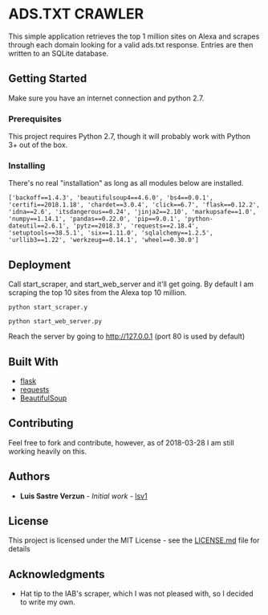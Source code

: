 # ADS.TXT CRAWLER

This simple application retrieves the top 1 million sites on Alexa and scrapes through each domain looking for a valid ads.txt response. Entries are then written to an SQLite database.

## Getting Started

Make sure you have an internet connection and python 2.7.  

### Prerequisites

This project requires Python 2.7, though it will probably work with Python 3+ out of the box.

### Installing

There's no real "installation" as long as all modules below are installed.

```
['backoff==1.4.3', 'beautifulsoup4==4.6.0', 'bs4==0.0.1', 'certifi==2018.1.18', 'chardet==3.0.4', 'click==6.7', 'flask==0.12.2', 'idna==2.6', 'itsdangerous==0.24', 'jinja2==2.10', 'markupsafe==1.0', 'numpy==1.14.1', 'pandas==0.22.0', 'pip==9.0.1', 'python-dateutil==2.6.1', 'pytz==2018.3', 'requests==2.18.4', 'setuptools==38.5.1', 'six==1.11.0', 'sqlalchemy==1.2.5', 'urllib3==1.22', 'werkzeug==0.14.1', 'wheel==0.30.0']
```

## Deployment

Call start_scraper, and start_web_server and it'll get going. By default I am scraping the top 10 sites from the Alexa top 10 million. 

```
python start_scraper.y
```

```
python start_web_server.py
```

Reach the server by going to http://127.0.0.1 (port 80 is used by default)

## Built With

* [flask](http://flask.pocoo.org/)
* [requests](http://docs.python-requests.org/en/master/)
* [BeautifulSoup](https://www.crummy.com/software/BeautifulSoup/)

## Contributing

Feel free to fork and contribute, however, as of 2018-03-28 I am still working heavily on this. 

## Authors

* **Luis Sastre Verzun** - *Initial work* - [lsv1](https://github.com/lsv1)

## License

This project is licensed under the MIT License - see the [LICENSE.md](LICENSE.md) file for details

## Acknowledgments

* Hat tip to the IAB's scraper, which I was not pleased with, so I decided to write my own.